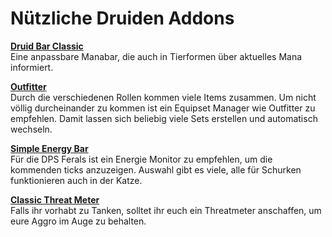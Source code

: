 # Nützliche Druiden Addons


[**Druid Bar Classic**](https://www.curseforge.com/wow/addons/druid-bar-classic)  
Eine anpassbare Manabar, die auch in Tierformen über aktuelles Mana informiert. 


[**Outfitter**](https://www.curseforge.com/wow/addons/outfitter)  
Durch die verschiedenen Rollen kommen viele Items zusammen. Um nicht völlig durcheinander zu kommen ist ein Equipset Manager wie Outfitter zu empfehlen. Damit lassen sich beliebig viele Sets erstellen und automatisch wechseln.


[**Simple Energy Bar**](https://www.curseforge.com/wow/addons/simpleenergybar)   
Für die DPS Ferals ist ein Energie Monitor zu empfehlen, um die kommenden ticks anzuzeigen. Auswahl gibt es viele, alle für Schurken funktionieren auch in der Katze. 


[**Classic Threat Meter**](https://www.curseforge.com/wow/addons/classicthreatmeter)   
Falls ihr vorhabt zu Tanken, solltet ihr euch ein Threatmeter anschaffen, um eure Aggro im Auge zu behalten.








